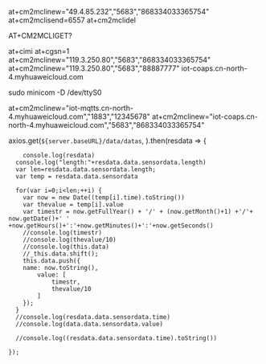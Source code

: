 at+cm2mclinew="49.4.85.232","5683","868334033365754"
at+cm2mclisend=6557
at+cm2mclidel

AT+CM2MCLIGET?

at+cimi
at+cgsn=1
at+cm2mclinew="119.3.250.80","5683","868334033365754"
at+cm2mclinew="119.3.250.80","5683","88887777"
iot-coaps.cn-north-4.myhuaweicloud.com

sudo minicom -D /dev/ttyS0



at+cm2mclinew="iot-mqtts.cn-north-4.myhuaweicloud.com","1883","12345678"
at+cm2mclinew="iot-coaps.cn-north-4.myhuaweicloud.com","5683","868334033365754"


axios.get(`${server.baseURL}/data/datas`, ).then(resdata => {

        console.log(resdata)
      console.log("length:"+resdata.data.sensordata.length)
      var len=resdata.data.sensordata.length;
      var temp = resdata.data.sensordata
      
      for(var i=0;i<len;++i) {
        var now = new Date((temp[i].time).toString())
        var thevalue = temp[i].value
        var timestr = now.getFullYear() + '/' + (now.getMonth()+1) +'/'+ now.getDate()+' ' +now.getHours()+':'+now.getMinutes()+':'+now.getSeconds()
        //console.log(timestr)
        //console.log(thevalue/10)
        //console.log(this.data)
        //_this.data.shift();
        this.data.push({
        name: now.toString(),
            value: [
                timestr,
                thevalue/10
            ]
        });
      }
      //console.log(resdata.data.sensordata.time)
      //console.log(data.data.sensordata.value)

      //console.log((resdata.data.sensordata.time).toString())

    });